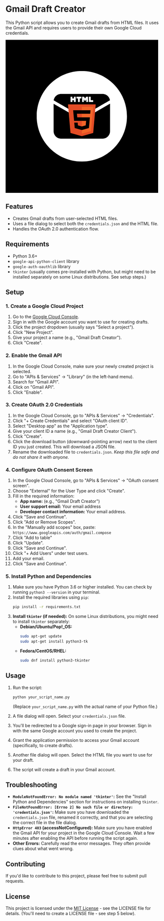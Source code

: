 # Gmail Draft Creator

This Python script allows you to create Gmail drafts from HTML files. It uses the Gmail API and requires users to provide their own Google Cloud credentials.


![HTML Email Sender Icon](https://raw.githubusercontent.com/Ahmedvini/HTML-Email-Sender/main/assets/Icon.png)

## Features

*   Creates Gmail drafts from user-selected HTML files.
*   Uses a file dialog to select both the `credentials.json` and the HTML file.
*   Handles the OAuth 2.0 authentication flow.

## Requirements

*   Python 3.6+
*   `google-api-python-client` library
*   `google-auth-oauthlib` library
*   `tkinter` (usually comes pre-installed with Python, but might need to be installed separately on some Linux distributions. See setup steps.)

## Setup

### 1. Create a Google Cloud Project

1. Go to the [Google Cloud Console](https://console.cloud.google.com/).
2. Sign in with the Google account you want to use for creating drafts.
3. Click the project dropdown (usually says "Select a project").
4. Click "New Project".
5. Give your project a name (e.g., "Gmail Draft Creator").
6. Click "Create".

### 2. Enable the Gmail API

1. In the Google Cloud Console, make sure your newly created project is selected.
2. Go to "APIs & Services" -> "Library" (in the left-hand menu).
3. Search for "Gmail API".
4. Click on "Gmail API".
5. Click "Enable".

### 3. Create OAuth 2.0 Credentials

1. In the Google Cloud Console, go to "APIs & Services" -> "Credentials".
2. Click "+ Create Credentials" and select "OAuth client ID".
3. Select "Desktop app" as the "Application type".
4. Give your client ID a name (e.g., "Gmail Draft Creator Client").
5. Click "Create".
6. Click the download button (downward-pointing arrow) next to the client ID you just created. This will download a JSON file.
7. Rename the downloaded file to `credentials.json`. *Keep this file safe and do not share it with anyone.*

### 4. Configure OAuth Consent Screen

1. In the Google Cloud Console, go to "APIs & Services" -> "OAuth consent screen".
2. Choose "External" for the User Type and click "Create".
3. Fill in the required information:
    *   **App name:** (e.g., "Gmail Draft Creator")
    *   **User support email:** Your email address
    *   **Developer contact information:** Your email address.
4. Click "Save and Continue".
5. Click "Add or Remove Scopes".
6. In the "Manually add scopes" box, paste: `https://www.googleapis.com/auth/gmail.compose`
7. Click "Add to table"
8. Click "Update".
9. Click "Save and Continue".
10. Click "+ Add Users" under test users.
11. Add your email.
12. Click "Save and Continue".

### 5. Install Python and Dependencies

1. Make sure you have Python 3.6 or higher installed. You can check by running `python3 --version` in your terminal.
2. Install the required libraries using `pip`:
    ```bash
    pip install -r requirements.txt
    ```
3. **Install `tkinter` (if needed):**
    On some Linux distributions, you might need to install `tkinter` separately:
    *   **Debian/Ubuntu/Pop!_OS:**
        ```bash
        sudo apt-get update
        sudo apt-get install python3-tk
        ```
    *   **Fedora/CentOS/RHEL:**
        ```bash
        sudo dnf install python3-tkinter
        ```

## Usage

1. Run the script:
    ```bash
    python your_script_name.py
    ```
    (Replace `your_script_name.py` with the actual name of your Python file.)

2. A file dialog will open. Select your `credentials.json` file.

3. You'll be redirected to a Google sign-in page in your browser. Sign in with the same Google account you used to create the project.

4. Grant the application permission to access your Gmail account (specifically, to create drafts).

5. Another file dialog will open. Select the HTML file you want to use for your draft.

6. The script will create a draft in your Gmail account.

## Troubleshooting

*   **`ModuleNotFoundError: No module named 'tkinter'`:**  See the "Install Python and Dependencies" section for instructions on installing `tkinter`.
*   **`FileNotFoundError: [Errno 2] No such file or directory: 'credentials.json'`:** Make sure you have downloaded the `credentials.json` file, renamed it correctly, and that you are selecting the correct file in the file dialog.
*   **`HttpError 403` (accessNotConfigured):**  Make sure you have enabled the Gmail API for your project in the Google Cloud Console. Wait a few minutes after enabling the API before running the script again.
*   **Other Errors:** Carefully read the error messages. They often provide clues about what went wrong.

## Contributing

If you'd like to contribute to this project, please feel free to submit pull requests.

## License

This project is licensed under the [MIT License](LICENSE) - see the LICENSE file for details. (You'll need to create a LICENSE file - see step 5 below).
